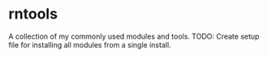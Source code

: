 # rntools
A collection of my commonly used modules and tools.
TODO: Create setup file for installing all modules from a single install.
